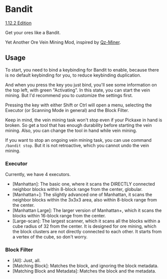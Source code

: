 # Bandit

[1.12.2 Edition](https://github.com/ElytraServers/Bandit)

Get your ores like a Bandit.

Yet Another Ore Vein Mining Mod, inspired by [Qz-Miner](https://github.com/QuanhuZeYu/Qz-Miner).

## Usage

To start, you need to bind a keybinding for Bandit to enable, because there is no default keybinding for you, to reduce
keybinding duplication.

And when you press the key you just bind, you'll see some information on the top left, with green "Activating".
In this state, you can start the vein mining. But I'd recommend you to customize the settings first.

Pressing the key with either Shift or Ctrl will open a menu, selecting the Executor (or Scanning Mode in general) and
the Block Filter.

Keep in mind, the vein mining task won't stop even if your Pickaxe in hand is broken. So get a tool that has
enough durability before starting the vein mining. Also, you can change the tool in hand while vein mining.

If you want to stop an ongoing vein mining task, you can use command `/bandit stop`. But it is not retroactive, which
you cannot undo the vein mining.

### Executor

Currently, we have 4 executors.

- [Manhattan]: The basic one, where it scans the DIRECTLY connected neighbor blocks within 8-block range from the
  center, globular.
- [Manhattan+]: The slightly advanced one of Manhattan, it scans the neighbor blocks within the 3x3x3 area, also within
  8-block range from the center.
- [Manhattan Large]: The larger version of Manhattan+, which it scans the blocks within 16-block range from the center.
- [Large-scan]: The largest scanner, which it scans all the blocks within a cube radius of 32 from the center. It is
  designed for ore mining, which the block clusters are not directly connected to each other. It starts from a vertex of
  the cube, so don't worry.

### Block Filter

- [All]: Just, all.
- [Matching Block]: Matches the block, and ignoring the block metadata.
- [Matching Block and Metadata]: Matches the block and the metadata.
